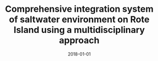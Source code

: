 ---
title: "Comprehensive integration system of saltwater environment on Rote Island using a multidisciplinary approach"
collection: publications
permalink: /publication/2018-integration-rote
date: 2018-01-01
venue: 'Journal of Degraded and Mining Lands Management'
link: 'https://jdmlm.ub.ac.id/index.php/jdmlm/article/view/489'
paper: 'https://jdmlm.ub.ac.id/index.php/jdmlm/article/view/489/pdf'
github: 'https://github.com/danylaksono/oe'
citation: 'Atriyon Julzarika, Dany Laksono, Luki Subehi, Esthi Kurnia Dewi, K Kayat, Hanhan A Sofiyuddin, Media Fitri Isma Nugraha. 2018. &quot;Comprehensive integration system of saltwater environment on Rote Island using a multidisciplinary approach.&quot; <i>Journal of Degraded and Mining Lands Management</i>  J. Degrade. Min. Land Manage., pp. 1553-1567. doi:10.15243/jdmlm.2018.061.1553'
---